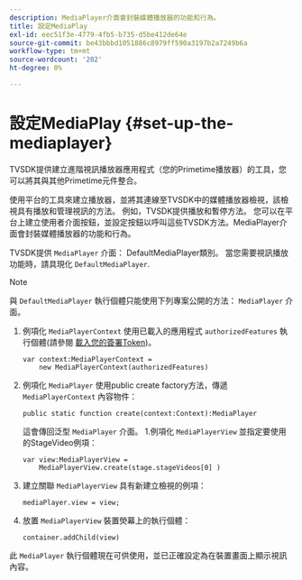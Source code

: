 ```yaml
---
description: MediaPlayer介面會封裝媒體播放器的功能和行為。
title: 設定MediaPlay
exl-id: eec51f3e-4779-4fb5-b735-d5be412de64e
source-git-commit: be43bbbd1051886c8979ff590a3197b2a7249b6a
workflow-type: tm+mt
source-wordcount: '202'
ht-degree: 0%

---
```


# 設定MediaPlay {#set-up-the-mediaplayer}

TVSDK提供建立進階視訊播放器應用程式（您的Primetime播放器）的工具，您可以將其與其他Primetime元件整合。

使用平台的工具來建立播放器，並將其連線至TVSDK中的媒體播放器檢視，該檢視具有播放和管理視訊的方法。 例如，TVSDK提供播放和暫停方法。 您可以在平台上建立使用者介面按鈕，並設定按鈕以呼叫這些TVSDK方法。MediaPlayer介面會封裝媒體播放器的功能和行為。

TVSDK提供 `MediaPlayer` 介面： DefaultMediaPlayer類別。 當您需要視訊播放功能時，請具現化 `DefaultMediaPlayer`.

>[!NOTE]
>
>與 `DefaultMediaPlayer` 執行個體只能使用下列專案公開的方法： `MediaPlayer` 介面。

1. 例項化 `MediaPlayerContext` 使用已載入的應用程式 `authorizedFeatures` 執行個體(請參閱 [載入您的簽署Token](../../tvsdk-1.4-for-desktop-hls/t-psdk-dhls-1.4-configure/t-psdk-dhls-1.4-get-signed-token.md))。

   ```
   var context:MediaPlayerContext =  
       new MediaPlayerContext(authorizedFeatures)
   ```

1. 例項化 `MediaPlayer` 使用public create factory方法，傳遞 `MediaPlayerContext` 內容物件：

   ```
   public static function create(context:Context):MediaPlayer
   ```

   這會傳回泛型 `MediaPlayer` 介面。 1.例項化 `MediaPlayerView` 並指定要使用的StageVideo例項：

   ```
   var view:MediaPlayerView =  
       MediaPlayerView.create(stage.stageVideos[0] )
   ```

1. 建立關聯 `MediaPlayerView` 具有新建立檢視的例項：

   ```
   mediaPlayer.view = view;
   ```

1. 放置 `MediaPlayerView` 裝置熒幕上的執行個體：

   ```
   container.addChild(view)
   ```

此 `MediaPlayer` 執行個體現在可供使用，並已正確設定為在裝置畫面上顯示視訊內容。
